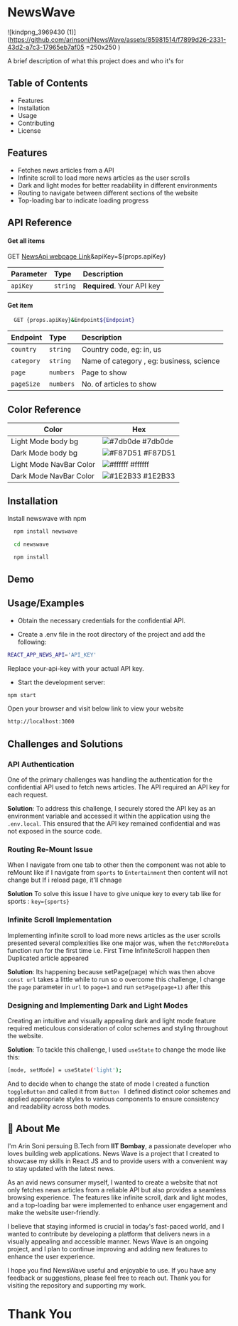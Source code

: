 
# NewsWave 
![kindpng_3969430 (1)](https://github.com/arinsoni/NewsWave/assets/85981514/f7899d26-2331-43d2-a7c3-17965eb7af05 =250x250 )

A brief description of what this project does and who it's for

## Table of Contents


* Features
* Installation
* Usage
* Contributing
* License


## Features
* Fetches news articles from a API
* Infinite scroll to load more news articles as the user scrolls
* Dark and light modes for better readability in different environments
* Routing to navigate between different sections of the website
* Top-loading bar to indicate loading progress




## API Reference

#### Get all items


  GET [NewsApi webpage Link](https://newsapi.org/v2/top-headlines?)&apiKey=${props.apiKey}

| Parameter | Type     | Description                |
| :-------- | :------- | :------------------------- |
| `apiKey` | `string` | **Required**. Your API key |

#### Get item

```bash
  GET {props.apiKey}&Endpoint${Endpoint}
```

| Endpoint | Type     | Description                       |
| :-------- | :------- | :-------------------------------- |
| `country`      | `string` | Country code, eg: in, us |
| `category`      | `string` | Name of category , eg: business, science|
| `page`      | `numbers` | Page to show|
| `pageSize`      | `numbers` | No. of articles to show |



## Color Reference

| Color             | Hex                                                                |
| ----------------- | ------------------------------------------------------------------ |
| Light Mode body bg | ![#7db0de](https://via.placeholder.com/10/7db0de?text=+) #7db0de |
| Dark Mode body bg | ![#F87D51](https://via.placeholder.com/10/F87D51?text=+) #F87D51 |
| Light Mode NavBar Color | ![#ffffff](https://via.placeholder.com/10/ffffff?text=+) #ffffff |
| Dark Mode NavBar Color | ![#1E2B33](https://via.placeholder.com/10/1E2B33?text=+) #1E2B33 |


## Installation

Install newswave with npm

```bash
  npm install newswave
```
```bash
  cd newswave
```
```bash
  npm install
```

    
## Demo




## Usage/Examples

* Obtain the necessary credentials for the confidential API.

* Create a .env file in the root directory of the project and add the following:

```bash
REACT_APP_NEWS_API='API_KEY'
```
Replace your-api-key with your actual API key.

* Start the development server:

```bash
npm start
```
Open your browser and visit below link to view your website
``` bash
http://localhost:3000 
```




## Challenges and Solutions

### API Authentication

One of the primary challenges was handling the authentication for the confidential API used to fetch news articles. The API required an API key for each request.

**Solution**: To address this challenge, I securely stored the API key as an environment variable and accessed it within the application using the ``` .env.local```. This ensured that the API key remained confidential and was not exposed in the source code.

### Routing Re-Mount Issue

When I navigate from one tab to other then the component was not able to reMount
like if I navigate from ```sports``` to ```Entertainment``` then content will not change but If i reload page, it'll chnage

**Solution** To solve this issue I have to give unique key to every tab like for sports : ```key={sports}```



### Infinite Scroll Implementation

Implementing infinite scroll to load more news articles as the user scrolls presented several complexities like one major was, when the ```fetchMoreData``` function run for the first time i.e. First Time InfiniteScroll happen then Duplicated article appeared 

**Solution**: Its happening because setPage(page) which was then above ```const url``` takes a little while to run so o overcome this challenge, I change the ```page``` parameter in ```url``` to ```page+1``` and run ```setPage(page+1)``` after this

### Designing and Implementing Dark and Light Modes
Creating an intuitive and visually appealing dark and light mode feature required meticulous consideration of color schemes and styling throughout the website.

**Solution**: To tackle this challenge, I used ``` useState ``` to change the mode like this:
```bash
[mode, setMode] = useState('light');
``` 
And to decide when to change the state of mode I created a function ```toggleButton``` and called it from ```Button ``` 
 I defined distinct color schemes and applied appropriate styles to various components to ensure consistency and readability across both modes.





## 🚀 About Me
I'm Arin Soni persuing B.Tech from **IIT Bombay**, a passionate developer who loves building web applications. News Wave is a project that I created to showcase my skills in React JS and to provide users with a convenient way to stay updated with the latest news.

As an avid news consumer myself, I wanted to create a website that not only fetches news articles from a reliable API but also provides a seamless browsing experience. The features like infinite scroll, dark and light modes, and a top-loading bar were implemented to enhance user engagement and make the website user-friendly.

I believe that staying informed is crucial in today's fast-paced world, and I wanted to contribute by developing a platform that delivers news in a visually appealing and accessible manner. News Wave is an ongoing project, and I plan to continue improving and adding new features to enhance the user experience.

I hope you find NewsWave useful and enjoyable to use. If you have any feedback or suggestions, please feel free to reach out. Thank you for visiting the repository and supporting my work.


# Thank You

